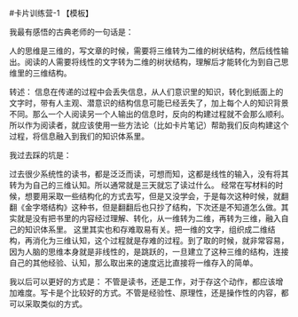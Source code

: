 #卡片训练营-1
【模板】

我最有感悟的古典⽼师的⼀句话是：

人的思维是三维的，写文章的时候，需要将三维转为二维的树状结构，然后线性输出。阅读的人需要将线性的文字转为二维的树状结构，理解后才能转化为到自己思维里的三维结构。

转述：
信息在传递的过程中会丢失信息，从人们意识里的知识，转化到纸面上的文字时，带有人主观、潜意识的结构信息可能已经丢失了，加上每个人的知识背景不同。那么一个人阅读另一个人输出的信息时，反向的构建过程就不会那么顺利。所以作为阅读者，就应该使用一些方法论（比如卡片笔记）帮助我们反向构建这个过程，将信息融入到我们的知识体系里。

我过去踩的坑是：

过去很少系统性的读书，都是泛泛而读，可想而知，这都是线性的输入，没有将其转为为自己的三维认知。所以通常就是三天就忘了读过什么。
经常在写材料的时候，想要用采取一些结构化的方式去写，但是又没学会，于是每次这种时候，就翻翻《金字塔结构》这种书，但是翻翻后也只抄了结构，下次还是不知道怎么做。其实就是没有把书里的内容经过理解、转化，从一维转为二维，再转为三维，融入自己的知识体系里。
这里其实也和存难取易有关。把一维的文字，组织成二维结构，再消化为三维认知，这个过程就是存难的过程。到了取的时候，就非常容易，因为人脑的思维本身就是非线性的，是跳跃的，一旦建立了这种三维的结构，连接自己的其他经验、认知，那么取出来的速度远比直接将一维存入的简单。

我以后可以更好的⽅式是：
不管是读书，还是工作，对于存这个动作，都应该增加难度。写卡是个比较好的方式。不管是经验性、原理性，还是操作性的内容，都可以采取类似的方式。
